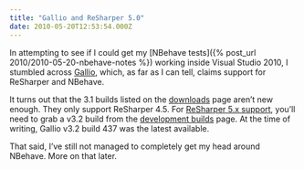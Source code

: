 ```yaml
---
title: "Gallio and ReSharper 5.0"
date: 2010-05-20T12:53:54.000Z
---
```

In attempting to see if I could get my [NBehave tests]({% post_url 2010/2010-05-20-nbehave-notes %}) working inside Visual Studio 2010, I stumbled across [Gallio](http://www.gallio.org/), which, as far as I can tell, claims support for ReSharper and NBehave.

It turns out that the 3.1 builds listed on the [downloads](http://www.gallio.org/Downloads.aspx) page aren’t new enough. They only support ReSharper 4.5\. For [ReSharper 5.x support](http://groups.google.com/group/gallio-dev/browse_thread/thread/7fd947efe4a8849e), you’ll need to grab a v3.2 build from the [development builds](http://ccnet.gallio.org/Distributables/) page. At the time of writing, Gallio v3.2 build 437 was the latest available.

That said, I’ve still not managed to completely get my head around NBehave. More on that later.
